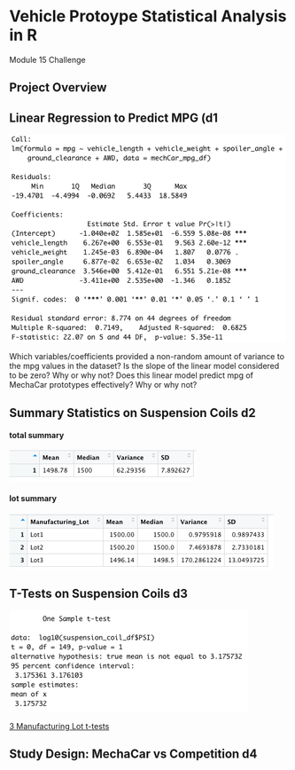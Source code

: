 # Vehicle Protoype Statistical Analysis in R
Module 15 Challenge 

## Project Overview

## Linear Regression to Predict MPG (d1

![fig2](https://github.com/retroxsky06/MechaCar_Statistical_Analysis/blob/main/images/d1_summary_pvalues_r2.png)


Which variables/coefficients provided a non-random amount of variance to the mpg values in the dataset?
Is the slope of the linear model considered to be zero? Why or why not?
Does this linear model predict mpg of MechaCar prototypes effectively? Why or why not?

## Summary Statistics on Suspension Coils d2


#### total summary
![fig3](https://github.com/retroxsky06/MechaCar_Statistical_Analysis/blob/main/images/d2_total_summary.png)

#### lot summary
![fig4](https://github.com/retroxsky06/MechaCar_Statistical_Analysis/blob/main/images/d2_lot_summary.png)



## T-Tests on Suspension Coils d3

![fig5](https://github.com/retroxsky06/MechaCar_Statistical_Analysis/blob/main/images/d3_t_test.png)

[3 Manufacturing Lot t-tests](https://github.com/retroxsky06/MechaCar_Statistical_Analysis/blob/main/images/d3_lot_t_tests.png)

## Study Design: MechaCar vs Competition d4
